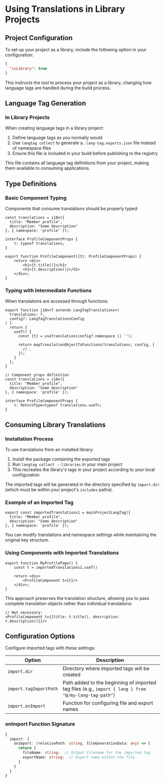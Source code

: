 # Using Translations in Library Projects

## Project Configuration

To set up your project as a library, include the following option in your configuration:

```json
{
  "isLibrary": true
}
```

This instructs the tool to process your project as a library, changing how language tags are handled during the build process.

## Language Tag Generation

### In Library Projects

When creating language tags in a library project:

1. Define language tags as you normally would
2. Use `langtag collect` to generate a `.lang-tag.exports.json` file instead of namespace files
3. Ensure this file is included in your build before publishing to the registry

This file contains all language tag definitions from your project, making them available to consuming applications.

## Type Definitions

### Basic Component Typing

Components that consume translations should be properly typed:

```tsx
const translations = i18n({
  title: "Member profile",
  description: "Some description"
}, { namespace: 'profile' });

interface ProfileComponentProps {
    t: typeof translations;
}

export function ProfileComponent({t}: ProfileComponentProps) {
    return <div>
        <h1>{t.title()}</h1>
        <h2>{t.description()}</h2>
    </div>;
}
```

### Typing with Intermediate Functions

When translations are accessed through functions:

```tsx
export function i18n<T extends LangTagTranslations>(
  translations: T,
  config?: LangTagTranslationsConfig
) {
  return {
    useT() {
      const {t} = useTranslation(config?.namespace || '');
      
      return mapTranslationObjectToFunctions(translations, config, {
        //..
      });
    }
  };
}

// Component props definition
const translations = i18n({
  title: "Member profile",
  description: "Some description"
}, { namespace: 'profile' });

interface ProfileComponentProps {
    t: ReturnType<typeof translations.useT>;
}
```

## Consuming Library Translations

### Installation Process

To use translations from an installed library:

1. Install the package containing the exported tags
2. Run `langtag collect --libraries` in your main project
3. This recreates the library's tags in your project according to your local configuration

The imported tags will be generated in the directory specified by `import.dir` (which must be within your project's `includes` paths).

### Example of an Imported Tag

```tsx
export const importedTranslations1 = mainProjectLangTag({
  title: "Member profile",
  description: "Some description"
}, { namespace: 'profile' });
```

You can modify translations and namespace settings while maintaining the original key structure.

### Using Components with Imported Translations

```tsx
export function MyProfilePage() {
    const t = importedTranslations1.useT()
    
    return <div>
        <ProfileComponent t={t}/>
    </div>;
}
```

This approach preserves the translation structure, allowing you to pass complete translation objects rather than individual translations:

```tsx
// Not necessary:
<ProfileComponent t={{title: t.title(), description: t.description()}}/>
```

## Configuration Options

Configure imported tags with these settings:

| Option | Description |
|--------|-------------|
| `import.dir` | Directory where imported tags will be created |
| `import.tagImportPath` | Path added to the beginning of imported tag files (e.g., `import { lang } from "@/my-lang-tag-path"`) |
| `import.onImport` | Function for configuring file and export names |

### onImport Function Signature

```ts
{
  import: {
    onImport: (relativePath: string, fileGenerationData: any) => {
      return {
        fileName: string;  // Output filename for the imported tag
        exportName: string;  // Export name within the file
      }
    }
  }
}
```